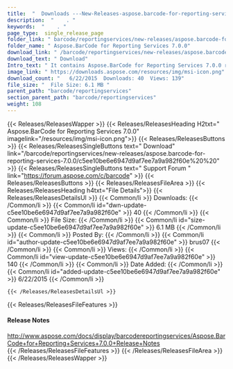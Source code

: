 ```yaml
---
title:  "  Downloads ---New-Releases-aspose.barcode-for-reporting-services-7.0.0 . " 
description:  "    . " 
keywords:  "    . " 
page_type:  single_release_page
folder_link: " barcode/reportingservices/new-releases/aspose.barcode-for-reporting-services-7.0.0/"
folder_name: " Aspose.BarCode for Reporting Services 7.0.0"
download_link: " /barcode/reportingservices/new-releases/aspose.barcode-for-reporting-services-7.0.0/c5ee10be6e6947d9af7ee7a9a982f60e"
download_text: " Download"
Intro_text: " It contains Aspose.BarCode for Reporting Services 7.0.0 release."
image_link: " https://downloads.aspose.com/resources/img/msi-icon.png"
download_count: "   6/22/2015  Downloads: 40  Views: 139"
file_size: "  File Size: 6.1 MB "
parent_path: "barcode/reportingservices"
section_parent_path: "barcode/reportingservices"
weight: 108 
---
```


{{< Releases/ReleasesWapper >}}
  {{< Releases/ReleasesHeading H2txt=" Aspose.BarCode for Reporting Services 7.0.0" imagelink="/resources/img/msi-icon.png">}}
  {{< Releases/ReleasesButtons >}}
    {{< Releases/ReleasesSingleButtons text=" Download" link="/barcode/reportingservices/new-releases/aspose.barcode-for-reporting-services-7.0.0/c5ee10be6e6947d9af7ee7a9a982f60e%20%20" >}}
    {{< Releases/ReleasesSingleButtons text=" Support Forum " link="https://forum.aspose.com/c/barcode" >}}
  {{< Releases/ReleasesButtons >}}
  {{< Releases/ReleasesFileArea >}}
    {{< Releases/ReleasesHeading h4txt="File Details">}}
    {{< Releases/ReleasesDetailsUl >}}
            {{< Common/li  >}} Downloads: {{< /Common/li >}} 
      {{< Common/li id="dwn-update-c5ee10be6e6947d9af7ee7a9a982f60e" >}} 40 {{< /Common/li >}} 
      {{< Common/li  >}} File Size: {{< /Common/li >}} 
      {{< Common/li id="size-update-c5ee10be6e6947d9af7ee7a9a982f60e" >}} 6.1 MB {{< /Common/li >}} 
      {{< Common/li  >}} Posted By: {{< /Common/li >}} 
      {{< Common/li id="author-update-c5ee10be6e6947d9af7ee7a9a982f60e" >}} brus07 {{< /Common/li >}} 
      {{< Common/li  >}} Views: {{< /Common/li >}} 
      {{< Common/li id="view-update-c5ee10be6e6947d9af7ee7a9a982f60e" >}} 140 {{< /Common/li >}} 
      {{< Common/li  >}} Date Added: {{< /Common/li >}} 
      {{< Common/li id="added-update-c5ee10be6e6947d9af7ee7a9a982f60e" >}} 6/22/2015 {{< /Common/li >}} 

    {{< /Releases/ReleasesDetailsUl >}}

  {{< Releases/ReleasesFileFeatures >}}
      <h4>Release Notes</h4><div><a href="http://www.aspose.com/docs/display/barcodereportingservices/Aspose.BarCode+for+Reporting+Services+7.0.0+Release+Notes">http://www.aspose.com/docs/display/barcodereportingservices/Aspose.BarCode+for+Reporting+Services+7.0.0+Release+Notes</a></div>
  {{< /Releases/ReleasesFileFeatures >}}
 {{< /Releases/ReleasesFileArea >}}
{{< /Releases/ReleasesWapper >}}


